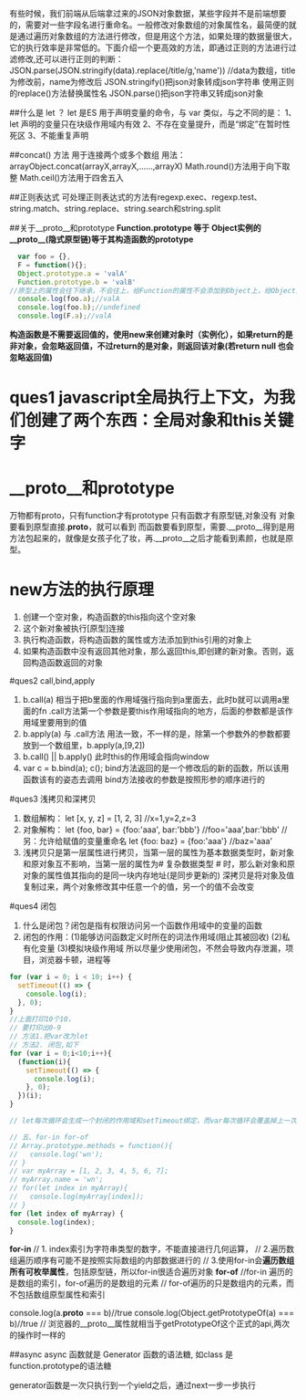 有些时候，我们前端从后端拿过来的JSON对象数据，某些字段并不是前端想要的，需要对一些字段名进行重命名。一般修改对象数组的对象属性名，最简便的就是通过遍历对象数组的方法进行修改，但是用这个方法，如果处理的数据量很大，它的执行效率是非常低的。下面介绍一个更高效的方法，即通过正则的方法进行过滤修改,还可以进行正则的判断：
JSON.parse(JSON.stringify(data).replace(/title/g,'name'))
//data为数组，title为修改前，name为修改后
JSON.stringify()把json对象转成json字符串
使用正则的replace()方法替换属性名
JSON.parse()把json字符串又转成json对象

##什么是 let ？
let 是ES 用于声明变量的命令，与 var 类似，与之不同的是：
1、let 声明的变量只在块级作用域内有效
2、不存在变量提升，而是“绑定”在暂时性死区
3、不能重复声明

##concat() 方法
用于连接两个或多个数组
用法：arrayObject.concat(arrayX,arrayX,......,arrayX)
Math.round()方法用于向下取整
Math.ceil()方法用于四舍五入

##正则表达式
可处理正则表达式的方法有regexp.exec、regexp.test、string.match、string.replace、string.search和string.split

##关于__proto__和prototype
**Function.prototype 等于 Object实例的__proto__(隐式原型链)等于其构造函数的prototype**
```js
  var foo = {},
  F = function(){};
  Object.prototype.a = 'valA'
  Function.prototype.b = 'valB'
//原型上的属性会往下继承，不会往上，给Function的属性不会添加到Object上，给Object添加的属性会往下继承给Function
  console.log(foo.a);//valA
  console.log(foo.b);//undefined
  console.log(F.a);//valA
```
**构造函数是不需要返回值的，使用new来创建对象时（实例化），如果return的是非对象，会忽略返回值，不过return的是对象，则返回该对象(若return null 也会忽略返回值)**

# ques1  javascript全局执行上下文，为我们创建了两个东西：全局对象和this关键字
# __proto__和prototype
  万物都有proto，只有function才有prototype
  只有函数才有原型链,对象没有
  对象要看到原型直接.__proto__，就可以看到
  而函数要看到原型，需要.__proto__得到是用方法包起来的，就像是女孩子化了妆，再.__proto__之后才能看到素颜，也就是原型。

# new方法的执行原理
  1. 创建一个空对象，构造函数的this指向这个空对象
  2. 这个新对象被执行[原型]连接 
  3. 执行构造函数，将构造函数的属性或方法添加到this引用的对象上
  4. 如果构造函数中没有返回其他对象，那么返回this,即创建的新对象。否则，返回构造函数返回的对象

#ques2  call,bind,apply
  1. b.call(a) 相当于把b里面的作用域强行指向到a里面去，此时b就可以调用a里面的fn
  .call方法第一个参数是要this作用域指向的地方，后面的参数都是该作用域里要用到的值
  2. b.apply(a) 与 .call方法 用法一致，不一样的是，除第一个参数外的参数都要放到一个数组里，b.apply(a,[9,2])
  3. b.call() || b.apply() 此时this的作用域会指向window
  4. var c = b.bind(a);
     c();
     bind方法返回的是一个修改后的新的函数，所以该用函数该有的姿态去调用
     bind方法接收的参数是按照形参的顺序进行的

#ques3 浅拷贝和深拷贝
  1. 数组解构：
    let [x, y, z] = [1, 2, 3]
    //x=1,y=2,z=3
  2. 对象解构：
    let {foo, bar} = {foo:'aaa', bar:'bbb'}
    //foo='aaa',bar:'bbb'
    //另：允许给赋值的变量重命名 
      let {foo: baz} = {foo:'aaa'}
      //baz='aaa'
  3. 浅拷贝只是第一层属性进行拷贝，当第一层的属性为基本数据类型时，新对象和原对象互不影响，当第一层的属性为# 复杂数据类型 # 时，那么新对象和原对象的属性值其指向的是同一块内存地址(是同步更新的)
     深拷贝是将对象及值复制过来，两个对象修改其中任意一个的值，另一个的值不会改变

#ques4 闭包
  1. 什么是闭包？闭包是指有权限访问另一个函数作用域中的变量的函数
  2. 闭包的作用：(1)能够访问函数定义时所在的词法作用域(阻止其被回收)
                (2)私有化变量
                (3)模拟块级作用域
  所以尽量少使用闭包，不然会导致内存泄漏，项目，浏览器卡顿，进程等


```js
for (var i = 0; i < 10; i++) {
  setTimeout(() => {
    console.log(i);
  }, 0);
}
//上面打印10个10，
// 要打印出0-9
// 方法1.把var改为let
// 方法2. 闭包,如下
for (var i = 0;i<10;i++){
  (function(i){
    setTimeout(() => {
      console.log(i);
    }, 0);
  })(i);
}

// let每次循环会生成一个封闭的作用域和setTimeout绑定，而var每次循环会覆盖掉上一次的作用域
```

```js
// 五、for-in for-of
// Array.prototype.methods = function(){
//   console.log('wn');
// }
// var myArray = [1, 2, 3, 4, 5, 6, 7];
// myArray.name = 'wn';
// for(let index in myArray){
//   console.log(myArray[index]);
// }
for (let index of myArray) {
  console.log(index);
}
```
**for-in**
// 1. index索引为字符串类型的数字，不能直接进行几何运算，
// 2.遍历数组遍历顺序有可能不是按照实际数组的内部数据进行的
// 3.使用for-in会**遍历数组所有可枚举属性**，包括原型链，所以for-in很适合遍历对象
**for-of**
//for-in 遍历的是数组的索引，for-of遍历的是数组的元素
// for-of遍历的只是数组内的元素，而不包括数组原型属性和索引


console.log(a.__proto__ === b)//true
console.log(Object.getPrototypeOf(a) === b)//true
// 浏览器的__proto__属性就相当于getPrototypeOf这个正式的api,两次的操作时一样的

##async
async 函数就是 Generator 函数的语法糖,
如class 是 function.prototype的语法糖

generator函数是一次只执行到一个yield之后，通过next一步一步执行